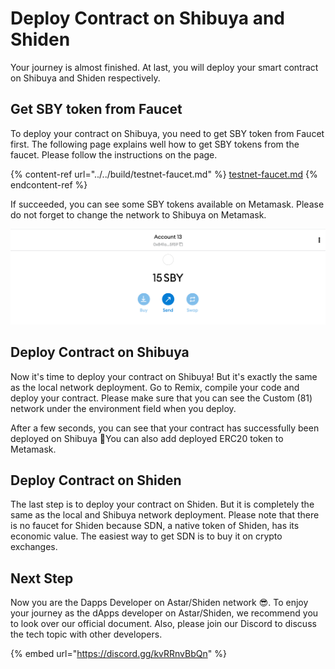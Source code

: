 # Deploy Contract on Shibuya and Shiden

Your journey is almost finished. At last, you will deploy your smart contract on Shibuya and Shiden respectively.

## Get SBY token from Faucet

To deploy your contract on Shibuya, you need to get SBY token from Faucet first. The following page explains well how to get SBY tokens from the faucet. Please follow the instructions on the page.

{% content-ref url="../../build/testnet-faucet.md" %}
[testnet-faucet.md](../../build/testnet-faucet.md)
{% endcontent-ref %}

If succeeded, you can see some SBY tokens available on Metamask. Please do not forget to change the network to Shibuya on Metamask.

![](<../../.gitbook/assets/image (104).png>)

## Deploy Contract on Shibuya

Now it's time to deploy your contract on Shibuya! But it's exactly the same as the local network deployment. Go to Remix, compile your code and deploy your contract. Please make sure that you can see the Custom (81) network under the environment field when you deploy.&#x20;

After a few seconds, you can see that your contract has successfully been deployed on Shibuya 🎉You can also add deployed ERC20 token to Metamask.

## Deploy Contract on Shiden

The last step is to deploy your contract on Shiden. But it is completely the same as the local and Shibuya network deployment. Please note that there is no faucet for Shiden because SDN, a native token of Shiden, has its economic value. The easiest way to get SDN is to buy it on crypto exchanges.

## Next Step

Now you are the Dapps Developer on Astar/Shiden network 😎. To enjoy your journey as the dApps developer on Astar/Shiden, we recommend you to look over our official document. Also, please join our Discord to discuss the tech topic with other developers.&#x20;

{% embed url="https://discord.gg/kvRRnvBbQn" %}
